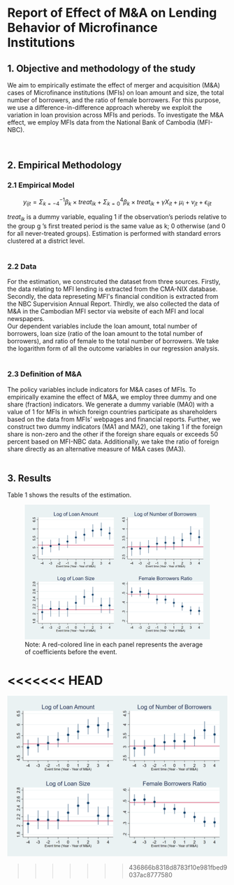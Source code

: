 # Report of Effect of M&A on Lending Behavior of Microfinance Institutions

## 1. Objective and methodology of the study
We aim to empirically estimate the effect of merger and acquisition (M&A) cases of Microfinance institutions (MFIs) on loan amount and size, the total number of borrowers, and the ratio of female borrowers. For this purpose, we use a difference-in-difference approach whereby we exploit the variation in loan provision across MFIs and periods. To investigate the M&A effect, we employ MFIs data from the National Bank of Cambodia (MFI-NBC).  

<br>


## 2. Empirical Methodology 
### 2.1 Empirical Model

$$  y_{ijt}= \Sigma_{k=-4}^{-1} \beta_{k}  \times treat_{ik} +\Sigma_{k=0}^{4} \beta_{k}  \times treat_{ik} + \gamma X_{it} + \mu_i + \nu_{jt} + \epsilon_{ijt} $$

$treat_{ik}$ is a dummy variable, equaling 1 if the observation’s periods relative to the group 
g
’s first treated period is the same value as k; 0 otherwise (and 0 for all never-treated groups).
Estimation is  performed with standard errors clustered at a district level.
<br><br>

### 2.2 Data
For the estimation, we constrcuted the dataset from three sources. Firstly, the data relating to MFI lending is extracted from the CMA-NIX database. Secondly, the data represeting MFI's financial condition is extracted from the NBC Supervision Annual Report. Thirdly, we also collected the data of M&A in the Cambodian MFI sector via website of each MFI and local newspapers.
<br>
Our dependent variables include the loan amount, total number of borrowers, loan size (ratio of the loan amount to the total number of borrowers), and ratio of female to the total number of borrowers. We take the logarithm form of all the outcome variables in our regression analysis.
<br><br>

### 2.3 Definition of M&A
The policy variables include indicators for M&A cases of MFIs. To empirically examine the effect of M&A, we employ three dummy and one share (fraction) indicators. We generate a dummy variable (MA0) with a value of 1 for MFIs in which foreign countries participate as shareholders based on the data from MFIs’ webpages and financial reports. Further, we construct two dummy indicators (MA1 and MA2), one taking 1 if the foreign share is non-zero and the other if the foreign share equals or exceeds 50 percent based on MFI-NBC data. Additionally, we take the ratio of foreign share directly as an alternative measure of M&A cases (MA3).
<br><br>

## 3. Results 
Table 1 shows the results of the estimation.



<figure>
    <img src="Graph_Event_Study/EventStudy.png" alt="Table 1" title="Table 1" />
    Note: A red-colored line in each panel represents the average of coefficients before the event.
</figure>

<<<<<<< HEAD
=======
![Alternate image text](Graph_Event_Study/EventStudy.png)
>>>>>>> 436866b8318d8783f10e981fbed9037ac8777580


